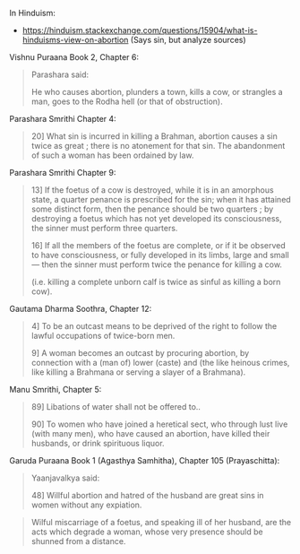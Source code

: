 In Hinduism:

- https://hinduism.stackexchange.com/questions/15904/what-is-hinduisms-view-on-abortion (Says sin, but analyze sources)

Vishnu Puraana Book 2, Chapter 6:

> Parashara said:
> 
> He who causes abortion, plunders a town, kills a cow, or strangles a man, goes to the Rodha hell (or that of obstruction).

Parashara Smrithi Chapter 4:

> 20] What sin is incurred in killing a Brahman, abortion causes a sin twice as great ; there is no atonement for that sin. The abandonment of such a woman has been ordained by law.

Parashara Smrithi Chapter 9:

> 13]  If the foetus of a cow is destroyed, while it is in an amorphous state, a quarter penance is prescribed for the sin; when it has attained some distinct form, then the penance should be two quarters ; by destroying a foetus which has not yet developed its consciousness, the sinner must perform three quarters.
> 
> 16] If all the members of the foetus are complete, or if it be observed to have consciousness, or fully developed in its limbs, large and small — then the sinner must perform twice the penance for killing a cow.
> 
> (i.e. killing a complete unborn calf is twice as sinful as killing a born cow).

Gautama Dharma Soothra, Chapter 12:

> 4] To be an outcast means to be deprived of the right to follow the lawful occupations of twice-born men.
> 
> 9] A woman becomes an outcast by procuring abortion, by connection with a (man of) lower (caste) and (the like heinous crimes, like killing a Brahmana or serving a slayer of a Brahmana).

Manu Smrithi, Chapter 5:

> 89] Libations of water shall not be offered to..
> 
> 90] To women who have joined a heretical sect, who through lust live (with many men), who have caused an abortion, have killed their husbands, or drink spirituous liquor.

Garuda Puraana Book 1 (Agasthya Samhitha), Chapter 105 (Prayaschitta):

> Yaanjavalkya said:
> 
> 48] Willful abortion and hatred of the husband are great sins in women without any expiation.

> Wilful miscarriage of a foetus, and speaking ill of her husband, are the acts which degrade a woman, whose very presence should be shunned from a distance.